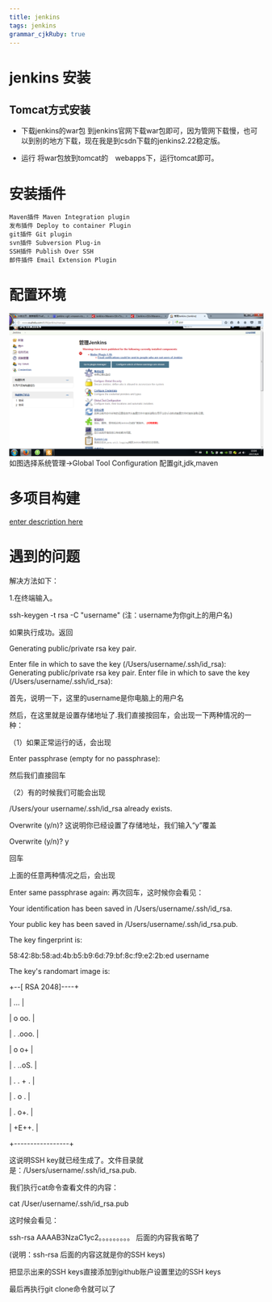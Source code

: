 ```yaml
---
title: jenkins 
tags: jenkins 
grammar_cjkRuby: true
---
```

# jenkins 安装
## Tomcat方式安装

 - 下载jenkins的war包
 到jenkins官网下载war包即可，因为管网下载慢，也可以到别的地方下载，现在我是到csdn下载的jenkins2.22稳定版。
 
 - 运行
 将war包放到tomcat的　webapps下，运行tomcat即可。
 
 # 安装插件
 
    Maven插件 Maven Integration plugin
    发布插件 Deploy to container Plugin
    git插件 Git plugin
    svn插件 Subversion Plug-in
	SSH插件 Publish Over SSH
	邮件插件 Email Extension Plugin 
	
# 配置环境
![enter description here][1]
如图选择系统管理->Global Tool Configuration  配置git,jdk,maven

# 多项目构建
[enter description here][2]

# 遇到的问题

解决方法如下：

1.在终端输入。

ssh-keygen -t rsa -C "username" (注：username为你git上的用户名)

如果执行成功。返回

Generating public/private rsa key pair.

Enter file in which to save the key (/Users/username/.ssh/id_rsa):
Generating public/private rsa key pair.
Enter file in which to save the key (/Users/username/.ssh/id_rsa): 

首先，说明一下，这里的username是你电脑上的用户名

然后，在这里就是设置存储地址了.我们直接按回车，会出现一下两种情况的一种：

（1）如果正常运行的话，会出现

Enter passphrase (empty for no passphrase):

然后我们直接回车

（2）有的时候我们可能会出现

/Users/your username/.ssh/id_rsa already exists.

Overwrite (y/n)?
这说明你已经设置了存储地址，我们输入“y”覆盖

Overwrite (y/n)? y

回车


上面的任意两种情况之后，会出现

Enter same passphrase again: 
再次回车，这时候你会看见：

Your identification has been saved in /Users/username/.ssh/id_rsa.

Your public key has been saved in /Users/username/.ssh/id_rsa.pub.

The key fingerprint is:

58:42:8b:58:ad:4b:b5:b9:6d:79:bf:8c:f9:e2:2b:ed
username

The key's randomart image is:

+--[ RSA 2048]----+

|    ...          |

|   o oo.         |

|  . .ooo.        |

|    o o+         |

|   . ..oS.       |

|    . . + .      |

|       . o .     |

|        . o+.    |

|         +E++.   |

+-----------------+

这说明SSH key就已经生成了。文件目录就是：/Users/username/.ssh/id_rsa.pub.

我们执行cat命令查看文件的内容：

cat /User/username/.ssh/id_rsa.pub

这时候会看见：

ssh-rsa AAAAB3NzaC1yc2。。。。。。。。。
后面的内容我省略了

(说明：ssh-rsa 后面的内容这就是你的SSH keys)

把显示出来的SSH
 keys直接添加到github账户设置里边的SSH keys

最后再执行git clone命令就可以了


  [1]: ./images/1491271450230.jpg "1491271450230.jpg"
  [2]: http://www.cnblogs.com/gossip/p/5961376.html